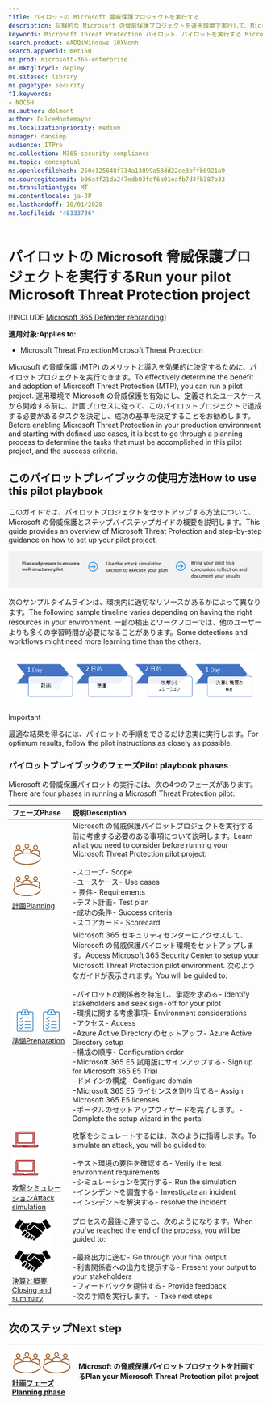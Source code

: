 ```yaml
---
title: パイロットの Microsoft 脅威保護プロジェクトを実行する
description: 試験的な Microsoft の脅威保護プロジェクトを運用環境で実行して、Microsoft の脅威保護 (MTP) のメリットと導入を効果的に決定します。
keywords: Microsoft Threat Protection パイロット、パイロットを実行する Microsoft threat protection プロジェクトを実行する、microsoft threat protection を運用環境において評価する、Microsoft Threat Protection パイロットプロジェクト、サイバーセキュリティ、高度な永続脅威、エンタープライズセキュリティ、デバイス、デバイス、id、ユーザー、データ、アプリケーション、インシデント、自動化された調査と修復、高度な検索
search.product: eADQiWindows 10XVcnh
search.appverid: met150
ms.prod: microsoft-365-enterprise
ms.mktglfcycl: deploy
ms.sitesec: library
ms.pagetype: security
f1.keywords:
- NOCSH
ms.author: dolmont
author: DulceMontemayor
ms.localizationpriority: medium
manager: dansimp
audience: ITPro
ms.collection: M365-security-compliance
ms.topic: conceptual
ms.openlocfilehash: 250c125648f734a13899a58dd22ee3bffb0921a9
ms.sourcegitcommit: b06a4f21da247edb03fdf6a01eafb7d4fb387b33
ms.translationtype: MT
ms.contentlocale: ja-JP
ms.lasthandoff: 10/01/2020
ms.locfileid: "48333736"
---
```

# <a name="run-your-pilot-microsoft-threat-protection-project"></a><span data-ttu-id="fa802-104">パイロットの Microsoft 脅威保護プロジェクトを実行する</span><span class="sxs-lookup"><span data-stu-id="fa802-104">Run your pilot Microsoft Threat Protection project</span></span> 

[!INCLUDE [Microsoft 365 Defender rebranding](../includes/microsoft-defender.md)]


<span data-ttu-id="fa802-105">**適用対象:**</span><span class="sxs-lookup"><span data-stu-id="fa802-105">**Applies to:**</span></span>
- <span data-ttu-id="fa802-106">Microsoft Threat Protection</span><span class="sxs-lookup"><span data-stu-id="fa802-106">Microsoft Threat Protection</span></span>

<span data-ttu-id="fa802-107">Microsoft の脅威保護 (MTP) のメリットと導入を効果的に決定するために、パイロットプロジェクトを実行できます。</span><span class="sxs-lookup"><span data-stu-id="fa802-107">To effectively determine the benefit and adoption of Microsoft Threat Protection (MTP), you can run a pilot project.</span></span> <span data-ttu-id="fa802-108">運用環境で Microsoft の脅威保護を有効にし、定義されたユースケースから開始する前に、計画プロセスに従って、このパイロットプロジェクトで達成する必要があるタスクを決定し、成功の基準を決定することをお勧めします。</span><span class="sxs-lookup"><span data-stu-id="fa802-108">Before enabling Microsoft Threat Protection in your production environment and starting with defined use cases, it is best to go through a planning process to determine the tasks that must be accomplished in this pilot project, and the success criteria.</span></span> 


## <a name="how-to-use-this-pilot-playbook"></a><span data-ttu-id="fa802-109">このパイロットプレイブックの使用方法</span><span class="sxs-lookup"><span data-stu-id="fa802-109">How to use this pilot playbook</span></span>

<span data-ttu-id="fa802-110">このガイドでは、パイロットプロジェクトをセットアップする方法について、Microsoft の脅威保護とステップバイステップガイドの概要を説明します。</span><span class="sxs-lookup"><span data-stu-id="fa802-110">This guide provides an overview of Microsoft Threat Protection and step-by-step guidance on how to set up your pilot project.</span></span> 

![Microsoft の脅威保護パイロットを実行するフェーズ](../../media/pilotphases.png)

<span data-ttu-id="fa802-112">次のサンプルタイムラインは、環境内に適切なリソースがあるかによって異なります。</span><span class="sxs-lookup"><span data-stu-id="fa802-112">The following sample timeline varies depending on having the right resources in your environment.</span></span> <span data-ttu-id="fa802-113">一部の検出とワークフローでは、他のユーザーよりも多くの学習時間が必要になることがあります。</span><span class="sxs-lookup"><span data-stu-id="fa802-113">Some detections and workflows might need more learning time than the others.</span></span>

![Microsoft の脅威保護パイロット実行のサンプルタイムライン](../../media/pilotimeline.png)

>[!IMPORTANT]
><span data-ttu-id="fa802-115">最適な結果を得るには、パイロットの手順をできるだけ忠実に実行します。</span><span class="sxs-lookup"><span data-stu-id="fa802-115">For optimum results, follow the pilot instructions as closely as possible.</span></span>


### <a name="pilot-playbook-phases"></a><span data-ttu-id="fa802-116">パイロットプレイブックのフェーズ</span><span class="sxs-lookup"><span data-stu-id="fa802-116">Pilot playbook phases</span></span> 

<span data-ttu-id="fa802-117">Microsoft の脅威保護パイロットの実行には、次の4つのフェーズがあります。</span><span class="sxs-lookup"><span data-stu-id="fa802-117">There are four phases in running a Microsoft Threat Protection pilot:</span></span>

|<span data-ttu-id="fa802-118">フェーズ</span><span class="sxs-lookup"><span data-stu-id="fa802-118">Phase</span></span> | <span data-ttu-id="fa802-119">説明</span><span class="sxs-lookup"><span data-stu-id="fa802-119">Description</span></span> | 
|:-------|:-----|
| <span data-ttu-id="fa802-120">![計画](../../media/mtp/plan.png)</span><span class="sxs-lookup"><span data-stu-id="fa802-120">![Planning](../../media/mtp/plan.png)</span></span><br>[<span data-ttu-id="fa802-121">計画</span><span class="sxs-lookup"><span data-stu-id="fa802-121">Planning</span></span>](mtp-pilot-plan.md)| <span data-ttu-id="fa802-122">Microsoft の脅威保護パイロットプロジェクトを実行する前に考慮する必要のある事項について説明します。</span><span class="sxs-lookup"><span data-stu-id="fa802-122">Learn what you need to consider before running your Microsoft Threat Protection pilot project:</span></span> <br><br><span data-ttu-id="fa802-123">-スコープ</span><span class="sxs-lookup"><span data-stu-id="fa802-123">- Scope</span></span> <br> <span data-ttu-id="fa802-124">-ユースケース</span><span class="sxs-lookup"><span data-stu-id="fa802-124">- Use cases</span></span> <br><span data-ttu-id="fa802-125">- 要件</span><span class="sxs-lookup"><span data-stu-id="fa802-125">- Requirements</span></span> <br><span data-ttu-id="fa802-126">-テスト計画</span><span class="sxs-lookup"><span data-stu-id="fa802-126">- Test plan</span></span> <br> <span data-ttu-id="fa802-127">-成功の条件</span><span class="sxs-lookup"><span data-stu-id="fa802-127">- Success criteria</span></span> <br> <span data-ttu-id="fa802-128">-スコアカード</span><span class="sxs-lookup"><span data-stu-id="fa802-128">- Scorecard</span></span> 
| <span data-ttu-id="fa802-129">![準備](../../media/mtp/prep.png)</span><span class="sxs-lookup"><span data-stu-id="fa802-129">![Preparation](../../media/mtp/prep.png)</span></span> <br>[<span data-ttu-id="fa802-130">準備</span><span class="sxs-lookup"><span data-stu-id="fa802-130">Preparation</span></span>](mtp-evaluation.md)|  <span data-ttu-id="fa802-131">Microsoft 365 セキュリティセンターにアクセスして、Microsoft の脅威保護パイロット環境をセットアップします。</span><span class="sxs-lookup"><span data-stu-id="fa802-131">Access Microsoft 365 Security Center to setup your Microsoft Threat Protection pilot  environment.</span></span> <span data-ttu-id="fa802-132">次のようなガイドが表示されます。</span><span class="sxs-lookup"><span data-stu-id="fa802-132">You will be guided to:</span></span><br><br><span data-ttu-id="fa802-133">-パイロットの関係者を特定し、承認を求める</span><span class="sxs-lookup"><span data-stu-id="fa802-133">- Identify stakeholders and seek sign-off for your pilot</span></span> <br> <span data-ttu-id="fa802-134">-環境に関する考慮事項</span><span class="sxs-lookup"><span data-stu-id="fa802-134">- Environment considerations</span></span> <br><span data-ttu-id="fa802-135">-アクセス</span><span class="sxs-lookup"><span data-stu-id="fa802-135">- Access</span></span> <br><span data-ttu-id="fa802-136">-Azure Active Directory のセットアップ</span><span class="sxs-lookup"><span data-stu-id="fa802-136">- Azure Active Directory setup</span></span> <br> <span data-ttu-id="fa802-137">-構成の順序</span><span class="sxs-lookup"><span data-stu-id="fa802-137">- Configuration order</span></span> <br> <span data-ttu-id="fa802-138">-Microsoft 365 E5 試用版にサインアップする</span><span class="sxs-lookup"><span data-stu-id="fa802-138">- Sign up for Microsoft 365 E5 Trial</span></span> <br> <span data-ttu-id="fa802-139">-ドメインの構成</span><span class="sxs-lookup"><span data-stu-id="fa802-139">- Configure domain</span></span> <br><span data-ttu-id="fa802-140">-Microsoft 365 E5 ライセンスを割り当てる</span><span class="sxs-lookup"><span data-stu-id="fa802-140">- Assign Microsoft 365 E5 licenses</span></span> <br> <span data-ttu-id="fa802-141">-ポータルのセットアップウィザードを完了します。</span><span class="sxs-lookup"><span data-stu-id="fa802-141">- Complete the setup wizard in the portal</span></span>|
| <span data-ttu-id="fa802-142">![攻撃シミュレーション](../../media/mtp/run-sim.png)</span><span class="sxs-lookup"><span data-stu-id="fa802-142">![Attack simulation](../../media/mtp/run-sim.png)</span></span> <br>[<span data-ttu-id="fa802-143">攻撃シミュレーション</span><span class="sxs-lookup"><span data-stu-id="fa802-143">Attack simulation</span></span>](mtp-pilot-simulate.md) | <span data-ttu-id="fa802-144">攻撃をシミュレートするには、次のように指導します。</span><span class="sxs-lookup"><span data-stu-id="fa802-144">To simulate an attack, you will be guided to:</span></span><br><br><span data-ttu-id="fa802-145">-テスト環境の要件を確認する</span><span class="sxs-lookup"><span data-stu-id="fa802-145">- Verify the test environment requirements</span></span> <br><span data-ttu-id="fa802-146">-シミュレーションを実行する</span><span class="sxs-lookup"><span data-stu-id="fa802-146">-  Run the simulation</span></span> <br><span data-ttu-id="fa802-147">-インシデントを調査する</span><span class="sxs-lookup"><span data-stu-id="fa802-147">- Investigate an incident</span></span> <br><span data-ttu-id="fa802-148">-インシデントを解決する</span><span class="sxs-lookup"><span data-stu-id="fa802-148">- resolve the incident</span></span> 
| <span data-ttu-id="fa802-149">![決算と概要](../../media/mtp/close.png)</span><span class="sxs-lookup"><span data-stu-id="fa802-149">![Closing and summary](../../media/mtp/close.png)</span></span> <br>[<span data-ttu-id="fa802-150">決算と概要</span><span class="sxs-lookup"><span data-stu-id="fa802-150">Closing and summary</span></span>](mtp-pilot-close.md) | <span data-ttu-id="fa802-151">プロセスの最後に達すると、次のようになります。</span><span class="sxs-lookup"><span data-stu-id="fa802-151">When you've reached the end of the process, you will be guided to:</span></span><br><br><span data-ttu-id="fa802-152">-最終出力に進む</span><span class="sxs-lookup"><span data-stu-id="fa802-152">- Go through your final output</span></span><br><span data-ttu-id="fa802-153">-利害関係者への出力を提示する</span><span class="sxs-lookup"><span data-stu-id="fa802-153">- Present your output to your stakeholders</span></span> <br><span data-ttu-id="fa802-154">-フィードバックを提供する</span><span class="sxs-lookup"><span data-stu-id="fa802-154">- Provide feedback</span></span> <br><span data-ttu-id="fa802-155">-次の手順を実行します。</span><span class="sxs-lookup"><span data-stu-id="fa802-155">- Take next steps</span></span> 

## <a name="next-step"></a><span data-ttu-id="fa802-156">次のステップ</span><span class="sxs-lookup"><span data-stu-id="fa802-156">Next step</span></span>
|<span data-ttu-id="fa802-157">![計画フェーズ](../../media/mtp/plan.png)</span><span class="sxs-lookup"><span data-stu-id="fa802-157">![Planning phase](../../media/mtp/plan.png)</span></span> <br>[<span data-ttu-id="fa802-158">計画フェーズ</span><span class="sxs-lookup"><span data-stu-id="fa802-158">Planning phase</span></span>](mtp-pilot-plan.md) | <span data-ttu-id="fa802-159">Microsoft の脅威保護パイロットプロジェクトを計画する</span><span class="sxs-lookup"><span data-stu-id="fa802-159">Plan your Microsoft Threat Protection pilot project</span></span> 
|:-------|:-----|
